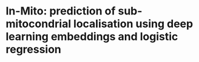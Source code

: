 # In-Mito: prediction of sub-mitocondrial localisation using deep learning embeddings and logistic regression
